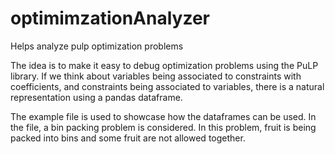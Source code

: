 # optimimzationAnalyzer
Helps analyze pulp optimization problems

The idea is to make it easy to debug optimization problems using the PuLP library. If we think about variables being associated to constraints with coefficients, and constraints being associated to variables, there is a natural representation using a pandas dataframe.

The example file is used to showcase how the dataframes can be used. In the file, a bin packing problem is considered. In this problem, fruit is being packed into bins and some fruit are not allowed together.

